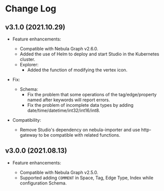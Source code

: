# Change Log

## v3.1.0 (2021.10.29)

- Feature enhancements:
  - Compatible with Nebula Graph v2.6.0.
  - Added the use of Helm to deploy and start Studio in the Kubernetes cluster.
  - Explorer:
    - Added the function of modifying the vertex icon.

- Fix:
  - Schema:
    - Fix the problem that some operations of the tag/edge/property named after keywords will report errors.
    - Fix the problem of incomplete data types by adding date/time/datetime/int32/int16/int8.

- Compatibility:
  - Remove Studio's dependency on nebula-importer and use http-gateway to be compatible with related functions.

## v3.0.0 (2021.08.13)

- Feature enhancements:

  - Compatible with Nebula Graph v2.5.0.
  - Supported adding `COMMENT` in Space, Tag, Edge Type, Index while configuration Schema.
